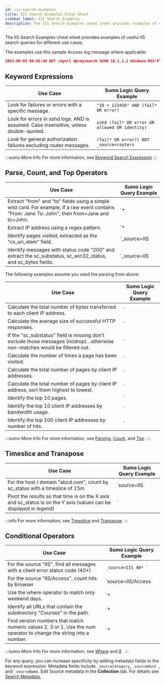 ```yaml
---
id: iis-search-examples
title: IIS Search Examples Cheat Sheet
sidebar_label: IIS Search Examples
description: The IIS Search Examples cheat sheet provides examples of useful IIS search queries for different use cases.
---
```



The IIS Search Examples cheat sheet provides examples of useful IIS search queries for different use cases.

The examples use this sample Access log message where applicable:

```json
2015-06-03 00:02:48 GET /myurl dp=mysearch 8200 10.1.1.1 Windows-RSS-Platform/2.0+(IE+11.0;+Windows+NT+6.2) - - abcd.com 200 0 0 2583 271 15
```

## Keyword Expressions

| Use Case | Sumo Logic Query Example |
| -- | -- |
| Look for failures or errors with a specific message. | `"ID = 123456" AND (fail* OR error)` |
| Look for errors in sshd logs. AND is assumed. Case insensitive, unless double-quoted. | `sshd (fail* OR error OR allowed OR identity)` |
| Look for general authorization failures excluding router messages. | `(fail* OR error?) NOT _source=routers` |

:::sumo More Info
For more information, see [Keyword Search Expression](../get-started-with-search/build-search/keyword-search-expressions.md)
:::

## Parse, Count, and Top Operators

| Use Case | Sumo Logic Query Example |
| -- | -- |
| Extract "from" and "to" fields using a simple wild card. For example, if a raw event contains "From: Jane To: John", then from=Jane and to=John. | `* | parse "From: * To: *" as from, to` |
| Extract IP address using a regex pattern.	 | `* | parse regex "(?<c_ip>\d{1,3}\.\d{1,3}\.\d{1,3}\.\d{1,3})" ` |
| Identify pages visited, extracted as the "cs_uri_stem" field.	 | `_source=IIS | parse "GET * " as cs_uri_stem ` |
| Identify messages with status code “200” and extract the sc_substatus, sc_win32_status, and sc_bytes fields.  | `_source=IIS | parse " 200 * * * " as sc_substatus, sc_win32_status, sc_bytes` |

The following examples assume you used the parsing from above:

| Use Case | Sumo Logic Query Example |
| -- | -- |
| Calculate the total number of bytes transferred to each client IP address. | `| count, sum(sc_bytes) by c_ip` |
Calculate the average size of successful HTTP responses.| `|avg(sc_bytes)` |
If the "sc_substatus" field is missing don't exclude those messages (nodrop)…otherwise non-matches would be filtered out.| `| parse " 200 * " as sc_substatusnodrop` |
| Calculate the number of times a page has been visited.| `| count by cs_uri_stem` |
| Calculate the total number of pages by client IP addresses.| `| count by c_ip` |
| Calculate the total number of pages by client IP address, sort them highest to lowest.| `| count by c_ip | sort by _countdesc` |
| Identify the top 10 pages.| `| count by cs_uri_stem | top 10 cs_uri_stem by _count` |
| Identify the top 10 client IP addresses by bandwidth usage.| `| sum(sc_bytes) as total_bytes by c_ip | top 10 c_ip by total_bytes` |
| Identify the top 100 client IP addresses by number of hits.| `| count by c_ip | top 100 c_ip by _count` |

:::sumo More Info
For more information, see [Parsing](/docs/search/search-query-language/parse-operators), [Count](/docs/search/search-query-language/group-aggregate-operators#count-count_distinct-count_frequent), and [Top](../search-query-language/operators#top).
:::

## Timeslice and Transpose

| Use Case | Sumo Logic Query Example |
| -- | -- |
| For the host / domain "abcd.com", count by sc_status with a timeslice of 15m | `source=IIS  | parse "abcd.com * " as sc_status | timeslice 15m | count by _timeslice, sc_status` |
| Pivot the results so that time is on the X axis and sc_status is on the Y axis (values can be displayed in legend) | `| transpose row _timeslice column sc_status` |

:::info
For more information, see [Timeslice](docs/search/search-query-language/operators#timeslice) and [Transpose](../search-query-language/operators#transpose).
:::

## Conditional Operators

| Use Case | Sumo Logic Query Example |
| -- | -- |
| For the source "IIS", find all messages with a client error status code (40\*) | `_source=IIS 40*`  `| parse "abcd.com * " as sc_status`  `| where sc_status matches "40*"` |
| For the source "IIS/Access", count hits by browser | `source=IIS/Access  | parse “* * * * * * * * “ as date, time, csmethod, cs_uri_stem, cs_uri_query, s_port, c_ip, cs_UserAgent  | if (cs_UserAgent matches "*MSIE*",1,0) as ie  | if (cs_UserAgent matches "*Firefox*",1,0) as firefox  | if (cs_UserAgent matches "*Safari*",1,0) as safari | if (cs_UserAgent matches "*Chrome*",1,0) as chrome  | sum(ie) as ie, sum(firefox) as firefox, sum(safari) as safari, sum(chrome) as chrome` |
| Use the where operator to match only weekend days. | `* | parse "day=*:" as day_of_week  | where day_of_week in ("Saturday","Sunday")` |
| Identify all URLs that contain the subdirectory "Courses" in the path. | `* | parse "GET * " as cs_uri_stem  | where cs_uri_stem matches "*Courses*"` |
| Find version numbers that match numeric values 2, 3 or 1. Use the num operator to change the string into a number. | `* | parse "Version=*." as number  | num(number) | where number in (2,3,6)` |

:::sumo More Info
For more information, see [Where](../search-query-language/operators#where) and [If](../search-query-language/operators#if-operator-and). 
:::

For any query, you can increase specificity by adding metadata fields to the keyword expression. Metadata fields include `_sourceCategory`,
`_sourceHost `, and `_sourceName`. Edit Source metadata in the **Collection** tab. For details see [Search Metadata.](/docs/search/get-started-with-search/search-basics/built-in-metadata) 
